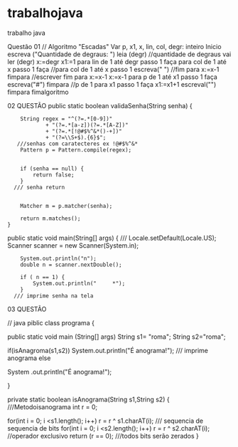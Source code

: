 # trabalhojava
trabalho java

Questão 01  // Algoritmo "Escadas"
 Var
 p, x1, x, lin, col, degr: inteiro
Inicio
 escreva ("Quantidade de degraus: ")
 leia (degr)    //quantidade de degraus vai ler (degr)
 x:=degr
x1:=1
 para lin de 1 até degr passo 1 faça
   para col de 1 até x passo 1 faça //para col de 1 até x passo 1 
   escreva(" ")  //fim para x:=x-1
    fimpara
    //escrever fim para x:=x-1
 x:=x-1
 para p de 1 até x1 passo 1 faça
      escreva("#")
 fimpara  //p de 1 para x1 passo 1 faça
 x1:=x1+1
escreval("")
 fimpara
 fimalgoritmo 

02 QUESTÃO 
public static boolean validaSenha(String senha) {

        String regex = "^(?=.*[0-9])"
                + "(?=.*[a-z])(?=.*[A-Z])"
                + "(?=.*[!@#$%^&*()-+])"
                + "(?=\\S+$).{6}$";
       ///senhas com caratecteres ex !@#$%^&*
        Pattern p = Pattern.compile(regex);
       

        if (senha == null) {
            return false;
        }
      /// senha return
     

        Matcher m = p.matcher(senha);

        return m.matches();
    }   
public static void main(String[] args) {
   ///
        Locale.setDefault(Locale.US);
        Scanner scanner = new Scanner(System.in);
        
        System.out.println("n");
        double n = scanner.nextDouble();
       
        if ( n == 1) {
            System.out.println("     *");
        }
      /// imprime senha na tela 
03 QUESTÃO 
 

   

// java 
piblic class programa {

public static void main (String[] args)
String s1= "roma";
String s2="roma";

if(isAnagroma(s1,s2))
System.out.println("É anograma!");
/// imprime anograma 
else

System .out.println("É anograma!");

}

private static boolean isAnograma(String s1,String s2) { 
///Metodoisanograma 
int r = 0;

for(int i = 0; i <s1.length(); i++)
r = r ^ s1.charAT(i);
/// sequencia de sequencia de bits
for(int i = 0; i <s2.length(); i++)
r = r ^ s2.charAT(i);
//operador exclusivo
return (r == 0);
///todos bits serão zerados 
}



